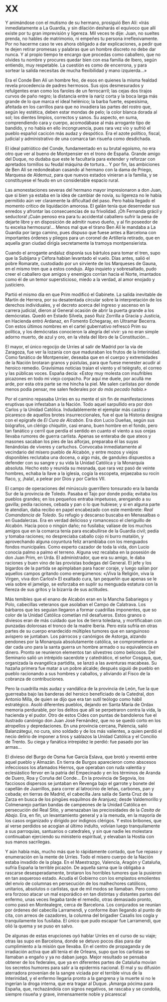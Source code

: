 # XX

Y animándose con el mutismo de su hermano, prosiguió Ben Alí: «Irás
inmediatamente a La Guardia, y sin dilación desharás el equívoco que allí
existe por tu gran imprevisión y ligereza. Mil veces te dije: Juan, no sueltes
prenda, no hables de matrimonio, ni empeñes tu persona irreflexivamente. Por no
hacerme caso te ves ahora obligado a dar explicaciones, a pedir que te dejen
retirar promesas y palabras que un hombre discreto no debe dar nunca. Y al
propio tiempo te encargo que procedas como caballero, que no olvides tu nombre
y procures quedar bien con esa familia de Ibero, según entiendo, muy
respetable. La cuestión es como de encerrona, y para sortear la salida
necesitas de mucha flexibilidad y mano izquierda...»

Era el Conde Ben Alí un hombre feo, de esos en quienes la misma fealdad
revela procedencia de padres hermosos. Sus ojos desmesurados y refulgentes
eran como los faroles de un ferrocarril; las cejas dos tirajos curvos de
paño negro; la distancia entre la nariz corta y la boca larga más grande
de lo que marca el ideal helénico; la barba fuerte, espesísima, afeitada
en los carrillos para que no invadiera las partes del rostro que, según ley
estética, deben estar mondas de pelo; la color blanca dorada al sol; los
dientes limpios, correctos y sanos. Su aspecto, en suma, comprendiendo cara y
cuerpo, acomodábase al más arrogante tipo de bandido, y no había en ello
incongruencia, pues rara vez vio y sufrió el pueblo español cacicón más
audaz y despótico. Era el azote político, fiscal, judicial y administrativo
de una comarca tan risueña como desdichada.

El ideal patriótico del Conde, fundamentado en su brutal egoísmo, no era otro
que ver al bueno de Montpensier en el trono de España. Grande amigo del Duque,
no dudaba que este le facultaría para extender y reforzar con apretados
tornillos su feudal máquina de tortura... Y por fin, las ambiciones de Ben Alí
se redondeaban casando al hermano con la dama de Priego, Marquesa de Aldemuz,
para que nuevos estados vinieran a la familia, y se constituyese el feudo en un
considerable espacio rural.

Las amonestaciones severas del hermano mayor impresionaron a don Juan, que si
bien ya estaba en la idea de cambiar de novia, su ligereza no le había
permitido aún ver claramente la dificultad del paso. Pero había llegado el
momento crítico de liquidación amorosa. El galán tenía que desenredar sus
enredos y afrontar las consecuencias de su frivolidad. ¡Oh Fernanda grácil
y seductora! ¡Cuán penoso era para tu accidental caballero sufrir la pena de
dejarte libre y en disposición de admitir nuevo dueño, y al fin poseedor de tu
excelsa hermosura!... Menos mal que el tirano Ben Alí le mandaba a La Guardia
por largo camino, pues dispuso que fuese antes a Barcelona con importantes
órdenes y pliegos para un coronel de Artillería retirado, que en aquella gran
ciudad dirigía secretamente la tramoya montpensierista.

Cuando el arrogante andaluz disponía sus bártulos para tomar el tren, supo que
la Subijana y Céfora habían levantado el vuelo. Días antes, salió el pobre
Romarate, custodiado por un sirviente de los Marqueses de Gauna, en el mismo
tren que a estos condujo. Algo inquieto y sobresaltado, pudo creer el caballero
que amigos y enemigos corrían hacia el Norte, imantados como él de un temor
supersticioso, miedo a la verdad, al amor enojado y justiciero.

Partió el mismo día en que Prim modificó el Gabinete. La salida inevitable de
Martín de Herrera, por su desatentada circular sobre la interpretación de los
derechos individuales, y el decreto acerca del ingreso y ascenso en la carrera
judicial, dieron al General ocasión de abrir la puerta grande a los demócratas.
Quedó en Estado Silvela, pasó Ruiz Zorrilla a Gracia y Justicia, en Hacienda
entró Ardanaz, en Fomento Echegaray, en Ultramar Becerra. Con estos últimos
nombres en el cartel gubernativo refrescó Prim su política, y los demócratas
conocieron la alegría del vivir: ya no eran simple adorno muerto, de azul
y oro, en la vitela del libro de la Constitución...

El mayor, el único regocijo de Urríes al salir de Madrid por la vía de
Zaragoza, fue ver la lozanía con que maduraban los frutos de la Interinidad.
Como fanático de Montpensier, deseaba que en el cuerpo y extremidades de la
Nación brotaran granos y pústulas, para que fuese menester acudir al heroico
remedio. Gravísimas noticias traían el viento y el telégrafo, el correo y las
públicas voces. España decía: «Estoy muy molesta con insufribles picazones en
todo mi viejo corpacho. Por aquí me duele, por acullá me arde, por esta otra
parte se me hincha la piel. Me salen carlistas por donde menos podía pensar, me
salen federales por *do más pecado había.»*

Por el camino repasaba Urríes en su mente el sin fin de manifestaciones
eruptivas que infestaban a la Nación. Todo aquel sarpullido era por don Carlos
y la Unidad Católica. Indudablemente el ejemplar más castizo y picaresco de
aquellos brotes insurreccionales, fue el que la Historia designa con el
epígrafe de *El Cura de Alcabón*. Era don Lucio Dueñas, según sus biógrafos, un
clérigo chiquitín, casi enano, buen hombre en el fondo, pero tan fanático
y cerril que perdía el sentido en cuanto el viento a sus orejas llevaba rumores
de guerra carlista. Apenas se enteraba de que ateos y masones sacaban los pies
de las alforjas, preparaba él las suyas llenándolas de víveres y cartuchos.
Convocaba inmediatamente al vecindario del mísero pueblo de Alcabón, y entre
mozos y viejos disponibles reclutaba una docena, o algo más, de gandules
dispuestos a defender con su sangre y su vida la Unidad Católica y la Monarquía
absoluta. Hecho esto y reunida su mesnada, que rara vez pasó de veinte hombres,
echaba la llave a la iglesia, cogía la escopeta, enjaezaba su rocín flaco, y,
¡hala!, a pelear por Dios y por Carlos VII.

El campo de operaciones del minúsculo guerrillero tonsurado era la banda Sur de
la provincia de Toledo. Pasaba el Tajo por donde podía; evitaba los pueblos
grandes; en los pequeños entraba impetuoso, arengando a su gavilla; pedía
raciones, cebada y pan o lo que hubiese; y si en alguna parte le atendían, daba
recibo en papel encabezado con este membrete: *Real Comandancia de Toledo*. Su
refugio y descanso buscaba en Menasalbas o en Guadalerzas. Era en verdad
delicioso y romancesco el cleriguillo de Alcabón. Hacía poco o ningún daño; no
fusilaba; valíase de los muchos amigos que en la comarca tenía para
escabullirse de la Guardia civil; pedía y tomaba raciones; no despreciaba
caballo cojo ni burro matalón, y aprovechando alguna coyuntura feliz arramblaba
con los menguados fondos municipales. Como experto cazador de toda la vida, don
Lucio conocía palmo a palmo el terreno. Alguna vez recalaba en la posesión de
don Juan Prim, en Urda. El administrador, que era su amigo, le daba raciones
y buen vino de las provistas bodegas del General. El jefe y los bigardos de la
partida se apimplaban para hacer coraje, y luego salían por aquellos campos
gritando como energúmenos: «¡Viva la Religión, viva la Virgen, viva don
Carlos!» El exaltado cura, tan pequeñín que apenas se le veía sobre el jamelgo,
se esforzaba en suplir su menguada estatura con la fiereza de sus gritos y la
bizarría de sus actitudes.

Más temibles que el enano de Alcabón eran en la Mancha Sabariegos y Polo,
cabecillas veteranos que asolaban el Campo de Calatrava. Los bárbaros que les
seguían llegaron a formar cuadrillas imponentes, que so color de la Unidad
Católica cometían mil desafueros. Estos granos o diviesos eran de más cuidado
que los de tierra toledana, y mortificaban con punzadas dolorosas el tronco de
la madre Iberia. Pero esta sufría en otras partes de su cuerpo enardecido
múltiples tumores que en sanguinoso avispero se juntaban. Los párrocos
y canónigos de Astorga, alzando pendones por la Monarquía absolutamente
católica, se comprometieron a dar cada uno para la santa guerra un hombre
armado o su equivalencia en dinero. Pronto se reunieron elementos tan
silvestres como belicosos. Del Seminario salió un intrépido sacerdote
y catedrático, el señor Cosgaya, que, organizada la evangélica partidita, se
lanzó a las aventuras macabeas. Su hazaña primera fue matar a un pobre alcalde;
después siguió de pueblo en pueblo racionando a sus hombres y caballos,
y aliviando al Fisco de la cobranza de contribuciones.

Pero la cuadrilla más audaz y vandálica de la provincia de León, fue la que
guerreaba bajo las banderas del heroico beneficiado de la Catedral, don Antonio
Milla, de quien se dijo que era tan sutil teólogo como hábil estratégico. Asoló
diferentes pueblos, dejando en Santa María de Ordax memoria perdurable, por los
delitos que allí se perpetraron contra la vida, la hacienda y el pudor. Otro de
estos Cides con puntas de bandoleros fue el ilustrado canónigo don Juan José
Fernández, que no se quedó corto en los atropellos y depredaciones. En una
provincia cercana, Palencia, salió Balanzátegui, no cura, sino soldado y de los
más valientes, a quien perdió el necio delirio de imponer a tiros y sablazos la
Unidad Católica y el Concilio de Trento. Su ciega y fanática intrepidez le
perdió: fue pasado por las armas...

El divieso del Burgo de Osma fue García Eslava, que brotó y reventó entre aquel
pueblo y Almazán. En tierra de Burgos aparecieron como abscesos infecciosos los
afamados Hierros, que operaban con ruda valentía y eclesiástico fervor en la
patria del Empecinado y en los términos de Aranda de Duero, Roa y Coruña del
Conde... En la provincia de Segovia, los facciosos dispersos se juntaban en
Revenga bajo el garrote y bonete del capellán de Juarrillos, para correr al
latrocinio de leñas, carbones, pan y cebada; en tierras de Madrid, el cabecilla
Jara salía de Santa Cruz de la Zarza en busca de los pingües esquilmos de
Aranjuez; desde Valdemorillo y Colmenarejo partían bandas de campeones de la
Unidad Católica en persecución del Real Sitio, y amenazaban las preciosidades
de la *Casita de Abajo*. Era, en fin, un levantamiento general y a la menuda,
en la mayoría de los casos organizado y dirigido por indignos clérigos. Y estos
bribones, que al verse perdidos se acogían al último indulto, volvían luego
tranquilamente a sus parroquias, santuarios o catedrales, y sin que nadie les
molestara continuaban ejerciendo su ministerio espiritual, y elevaban la Hostia
con sus manos sacrílegas.

Y aún había más, mucho más que lo rápidamente contado, que fue repaso
y enumeración en la mente de Urríes. Todo el mísero cuerpo de la Nación estaba
invadido de la plaga. En el Maestrazgo, Valencia, Aragón y Cataluña, sufría
España la terrible picazón. De aquella sarna que la obligaba a rascarse
desesperadamente, brotaron los horribles tumores que la pusieron en tan
asqueroso estado. Acudía el Gobierno con los emplastos emolientes del envío de
columnas en persecución de los malhechores católicos, unitarios, absolutos
o carlistas, que de mil modos se llamaban. Pero como era forzoso atacar un mal
esporádico en tan distintas y distantes partes del enfermo, unas veces llegaba
tarde el remedio, otras demasiado pronto, como pasó en Montealegre, cerca de
Barcelona. Los conjurados se reunían por órdenes del cabecilla Larramendi,
y conforme iban llegando al punto de cita, con arreos de cazadores, la columna
del brigadier Casalis los cogía y tranquilamente los fusilaba. El único que
pudo escapar fue Larramendi, que olió la quema y se puso en salvo.

De algunas de estas erupciones oyó hablar Urríes en el curso de su viaje; otras
las supo en Barcelona, donde se detuvo pocos días para dar cumplimiento a la
misión que llevaba. En el centro de propaganda y de irradiación activa que allí
tenía el de Orleans, supo que los carlistas se llamaban a engaño y ya no daban
juego. Mejor resultado se pensaba obtener de los federales, que ya en
diferentes partes de Cataluña movían los secretos humores para salir a la
epidermis nacional. El mal y su difusión aterradora provenían de la sangre
viciada por el terrible virus de la Interinidad, y el enfermo llegaría pronto
a la gangrena y la muerte si no le ingerían la droga interna, que era tragar al
Duque. ¡Amarga pócima para España, que, rechazándola con signos negativos, se
rascaba y se condolía, siempre risueña y grave, inmensamente noble y picaresca!
